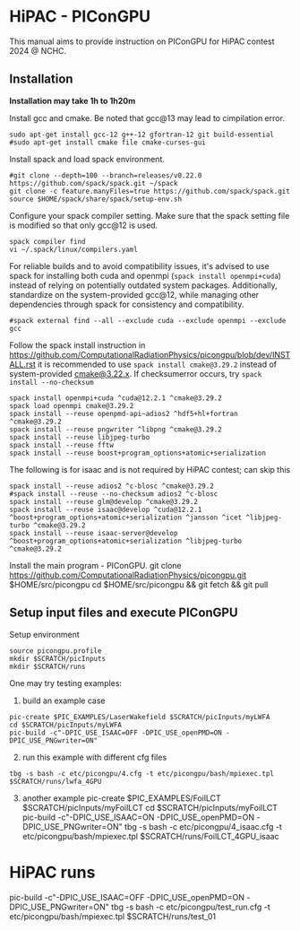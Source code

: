 # HiPAC - PIConGPU
This manual aims to provide instruction on PIConGPU for HiPAC contest 2024 @ NCHC.

## Installation

**Installation may take 1h to 1h20m**

Install gcc and cmake. Be noted that gcc@13 may lead to cimpilation error.
```
sudo apt-get install gcc-12 g++-12 gfortran-12 git build-essential
#sudo apt-get install cmake file cmake-curses-gui
```

Install spack and load spack environment.
```
#git clone --depth=100 --branch=releases/v0.22.0 https://github.com/spack/spack.git ~/spack
git clone -c feature.manyFiles=true https://github.com/spack/spack.git
source $HOME/spack/share/spack/setup-env.sh
```

Configure your spack compiler setting. Make sure that the spack setting file is modified so that only gcc@12 is used.
```
spack compiler find
vi ~/.spack/linux/compilers.yaml
```

For reliable builds and to avoid compatibility issues, it's advised to use spack for installing both cuda and openmpi (`spack install openmpi+cuda`) instead of relying on potentially outdated system packages. Additionally, standardize on the system-provided gcc@12, while managing other dependencies through spack for consistency and compatibility.
```
#spack external find --all --exclude cuda --exclude openmpi --exclude gcc
```

Follow the spack install instruction in https://github.com/ComputationalRadiationPhysics/picongpu/blob/dev/INSTALL.rst
it is recommended to use `spack install cmake@3.29.2` instead of system-provided cmake@3.22.x. 
If checksumerror occurs, try `spack install --no-checksum`
```
spack install openmpi+cuda ^cuda@12.2.1 ^cmake@3.29.2
spack load openmpi cmake@3.29.2
spack install --reuse openpmd-api~adios2 ^hdf5+hl+fortran ^cmake@3.29.2
spack install --reuse pngwriter ^libpng ^cmake@3.29.2
spack install --reuse libjpeg-turbo
spack install --reuse fftw
spack install --reuse boost+program_options+atomic+serialization
```



The following is for isaac and is not required by HiPAC contest; can skip this
```
spack install --reuse adios2 ^c-blosc ^cmake@3.29.2
#spack install --reuse --no-checksum adios2 ^c-blosc
spack install --reuse glm@develop ^cmake@3.29.2
spack install --reuse isaac@develop ^cuda@12.2.1 ^boost+program_options+atomic+serialization ^jansson ^icet ^libjpeg-turbo ^cmake@3.29.2
spack install --reuse isaac-server@develop ^boost+program_options+atomic+serialization ^libjpeg-turbo ^cmake@3.29.2
```

Install the main program - PIConGPU.
git clone https://github.com/ComputationalRadiationPhysics/picongpu.git $HOME/src/picongpu
cd $HOME/src/picongpu && git fetch && git pull


## Setup input files and execute PIConGPU

Setup environment
```
source picongpu.profile
mkdir $SCRATCH/picInputs
mkdir $SCRATCH/runs
```
One may try testing examples:
1. build an example case
```
pic-create $PIC_EXAMPLES/LaserWakefield $SCRATCH/picInputs/myLWFA
cd $SCRATCH/picInputs/myLWFA
pic-build -c"-DPIC_USE_ISAAC=OFF -DPIC_USE_openPMD=ON -DPIC_USE_PNGwriter=ON"
```

2. run this example with different cfg files
```
tbg -s bash -c etc/picongpu/4.cfg -t etc/picongpu/bash/mpiexec.tpl $SCRATCH/runs/lwfa_4GPU
```

3. another example
pic-create $PIC_EXAMPLES/FoilLCT $SCRATCH/picInputs/myFoilLCT
cd $SCRATCH/picInputs/myFoilLCT
pic-build -c"-DPIC_USE_ISAAC=ON -DPIC_USE_openPMD=ON -DPIC_USE_PNGwriter=ON"
tbg -s bash -c etc/picongpu/4_isaac.cfg -t etc/picongpu/bash/mpiexec.tpl $SCRATCH/runs/FoilLCT_4GPU_isaac





# HiPAC runs
pic-build -c"-DPIC_USE_ISAAC=OFF -DPIC_USE_openPMD=ON -DPIC_USE_PNGwriter=ON"
tbg -s bash -c etc/picongpu/test_run.cfg -t etc/picongpu/bash/mpiexec.tpl $SCRATCH/runs/test_01





